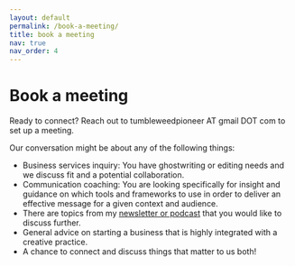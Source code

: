 ```yaml
---
layout: default
permalink: /book-a-meeting/
title: book a meeting
nav: true
nav_order: 4
---
```


# Book a meeting

Ready to connect? Reach out to tumbleweedpioneer AT gmail DOT com to set up a meeting.

Our conversation might be about any of the following things:

* Business services inquiry: You have ghostwriting or editing needs and we discuss fit and a potential collaboration.
* Communication coaching: You are looking specifically for insight and guidance on which tools and frameworks to use in order to deliver an effective message for a given context and audience.
* There are topics from my [newsletter or podcast](https://tumbleweedpioneer.substack.com/) that you would like to discuss further.
* General advice on starting a business that is highly integrated with a creative practice.
* A chance to connect and discuss things that matter to us both!





